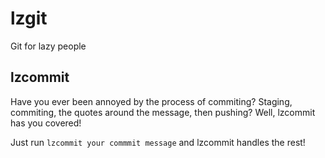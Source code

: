 # lzgit
Git for lazy people
## lzcommit
Have you ever been annoyed by the process of commiting? Staging, commiting, the quotes around the message, then pushing? Well, lzcommit has you covered!

Just run `lzcommit your commmit message` and lzcommit handles the rest!
